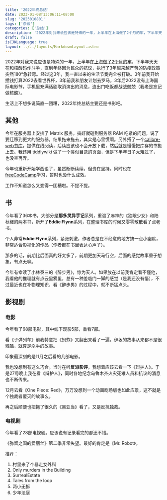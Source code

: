```yaml
---
title: '2022年终总结'
date: 2023-01-08T13:06:11+08:00
slug: '2023010801'
tags: ['杂谈']
categories: ['总结']
description: '2022年对我来说应该是特殊的一年，上半年在上海做了2个月的牢，下半年天天在和核酸码作斗争，直到年终因为民众的抗议，执行了3年越来越严苛的防疫政策突然180°急转弯。经过这3年，我一直以来的生活节奏完全被打破。3年前我开始攒钱打算2022去看世界杯，3年前我和朋友计划去罗马，3年后2022没有上海国际电影节，手机里充满话剧取消演出的消息，连出门吃饭都战战兢兢。生活上不想多说简直一团糟，2022年终总结主要还是书影吧。'
draft: false
isCJKLanguage: true
layout: ../../layouts/MarkdownLayout.astro
---
```


2022年对我来说应该是特殊的一年，上半年[在上海做了2个月的牢][]，下半年天天在和核酸码作斗争，直到年终因为民众的抗议，执行了3年越来越严苛的防疫政策突然180°急转弯。经过这3年，我一直以来的生活节奏完全被打破。3年前我开始攒钱打算2022去看世界杯，3年前我和朋友计划去罗马，3年后2022没有上海国际电影节，手机里充满话剧取消演出的消息，连出门吃饭都战战兢兢（我老是忘记做核酸）。

生活上不想多说简直一团糟，2022年终总结主要还是书影吧。

## 其他

今年在服务器上安排了 Matrix 服务，搞好就碰到服务器 RAM 吃紧的问题，说了要迁移到更大的服务器，结果拖来拖去，其实是心里慌啊。另外搭了一个[calibre-web书库][]，提供在线阅读，后续应该也不会开放下载，然后就是慢慢把库存的书搬上去。我还用 tiddlywiki 做了一个类似目录的页面，但是下半年日子太难过了，也没空再弄。

今年也重新开始学西语了，虽然断断续续，但贵在坚持。同时也在[freeCodeCamp][]学习，暂时也没什么成效。

工作不知道怎么又变得一团糟啦。不提不提。

## 书

今年看了36本书，大部分是**那多灵异手记**系列，重温了麻神的《独眼少女》和陆秋槎的两本书，新开了**Eddie Flynn**系列，在整理书库的时候又零零散散看了点老书。

个人非常**Eddie Flynn**系列，紧张刺激，作者总是在不经意的地方搞一点小幽默，非常适合影视化的作品（作者都在书里表达心声了）。

那多的话，前期比后面真的好太多了，前期更加天马行空，后面的感觉故事重于想象，有点无聊。

今年有幸读了小林泰三的《醉步男》，惊为天人。如果放在以前我肯定看不懂他，我看他的推理就有点云里雾里，总有一种差临门一脚的感觉（是我还没有悟），不过最近也在补物理知识，看《醉步男》的过程中，就不断猛点头。

## 影视剧

### 电影

今年看了68部电影，其中线下观影5部，重看7部。

看《子弹列车》前我特意把《蚂蚱》又翻出来看了一遍。伊坂的故事从来都不是很残酷，就算是杀手的故事。

印象最深刻的是11月之后看的几部电影。

我也没想到有这么巧合。当时在听**反派影评**，我想着应该去看一下《辩护人》。于是27号晚上我在看《辩护人》，同时各地纪念乌鲁木齐火灾死难人员和抗议的消息也不断传来。

12月去看《One Piece: Red》，万万没想到一个动画剧场版也如此应景，这不就是个独裁者覆灭的故事么。

再之后顺便也把拖了很久的《黑亚当》看了，又是反抗独裁。

### 电视剧

今年看了28部电视剧。应该说有记录看完的都还不错。

《弥留之国的爱丽丝》第二季非常失望。最好的肯定是《Mr. Robot》。

推荐：

1. 村里来了个暴走女外科
2. Only murders in the Building
3. SurrealEstate
4. Tales from the loop
5. 两小无拆
6. 少年法庭

[在上海做了2个月的牢]: https://blog.notomorrow.club/posts/2022/07/2022070401/

[calibre-web书库]: https://library.notomorrow.club/calibre-web/

[freeCodeCamp]: https://www.freecodecamp.org/
